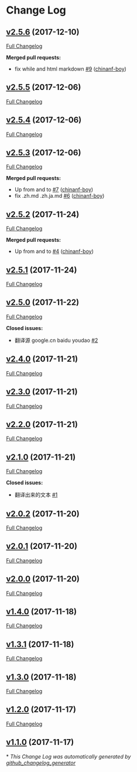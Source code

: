 # Change Log

## [v2.5.6](https://github.com/chinanf-boy/translate-js/tree/v2.5.6) (2017-12-10)
[Full Changelog](https://github.com/chinanf-boy/translate-js/compare/v2.5.5...v2.5.6)

**Merged pull requests:**

- fix while and html markdown [\#9](https://github.com/chinanf-boy/translate-js/pull/9) ([chinanf-boy](https://github.com/chinanf-boy))

## [v2.5.5](https://github.com/chinanf-boy/translate-js/tree/v2.5.5) (2017-12-06)
[Full Changelog](https://github.com/chinanf-boy/translate-js/compare/v2.5.4...v2.5.5)

## [v2.5.4](https://github.com/chinanf-boy/translate-js/tree/v2.5.4) (2017-12-06)
[Full Changelog](https://github.com/chinanf-boy/translate-js/compare/v2.5.3...v2.5.4)

## [v2.5.3](https://github.com/chinanf-boy/translate-js/tree/v2.5.3) (2017-12-06)
[Full Changelog](https://github.com/chinanf-boy/translate-js/compare/v2.5.2...v2.5.3)

**Merged pull requests:**

- Up from and to [\#7](https://github.com/chinanf-boy/translate-js/pull/7) ([chinanf-boy](https://github.com/chinanf-boy))
- fix .zh.md .zh.ja.md [\#6](https://github.com/chinanf-boy/translate-js/pull/6) ([chinanf-boy](https://github.com/chinanf-boy))

## [v2.5.2](https://github.com/chinanf-boy/translate-js/tree/v2.5.2) (2017-11-24)
[Full Changelog](https://github.com/chinanf-boy/translate-js/compare/v2.5.1...v2.5.2)

**Merged pull requests:**

- Up from and to [\#4](https://github.com/chinanf-boy/translate-js/pull/4) ([chinanf-boy](https://github.com/chinanf-boy))

## [v2.5.1](https://github.com/chinanf-boy/translate-js/tree/v2.5.1) (2017-11-24)
[Full Changelog](https://github.com/chinanf-boy/translate-js/compare/v2.5.0...v2.5.1)

## [v2.5.0](https://github.com/chinanf-boy/translate-js/tree/v2.5.0) (2017-11-22)
[Full Changelog](https://github.com/chinanf-boy/translate-js/compare/v2.4.0...v2.5.0)

**Closed issues:**

- 翻译源 google.cn baidu youdao [\#2](https://github.com/chinanf-boy/translate-js/issues/2)

## [v2.4.0](https://github.com/chinanf-boy/translate-js/tree/v2.4.0) (2017-11-21)
[Full Changelog](https://github.com/chinanf-boy/translate-js/compare/v2.3.0...v2.4.0)

## [v2.3.0](https://github.com/chinanf-boy/translate-js/tree/v2.3.0) (2017-11-21)
[Full Changelog](https://github.com/chinanf-boy/translate-js/compare/v2.2.0...v2.3.0)

## [v2.2.0](https://github.com/chinanf-boy/translate-js/tree/v2.2.0) (2017-11-21)
[Full Changelog](https://github.com/chinanf-boy/translate-js/compare/v2.1.0...v2.2.0)

## [v2.1.0](https://github.com/chinanf-boy/translate-js/tree/v2.1.0) (2017-11-21)
[Full Changelog](https://github.com/chinanf-boy/translate-js/compare/v2.0.2...v2.1.0)

**Closed issues:**

- 翻译出来的文本 [\#1](https://github.com/chinanf-boy/translate-js/issues/1)

## [v2.0.2](https://github.com/chinanf-boy/translate-js/tree/v2.0.2) (2017-11-20)
[Full Changelog](https://github.com/chinanf-boy/translate-js/compare/v2.0.1...v2.0.2)

## [v2.0.1](https://github.com/chinanf-boy/translate-js/tree/v2.0.1) (2017-11-20)
[Full Changelog](https://github.com/chinanf-boy/translate-js/compare/v2.0.0...v2.0.1)

## [v2.0.0](https://github.com/chinanf-boy/translate-js/tree/v2.0.0) (2017-11-20)
[Full Changelog](https://github.com/chinanf-boy/translate-js/compare/v1.4.0...v2.0.0)

## [v1.4.0](https://github.com/chinanf-boy/translate-js/tree/v1.4.0) (2017-11-18)
[Full Changelog](https://github.com/chinanf-boy/translate-js/compare/v1.3.1...v1.4.0)

## [v1.3.1](https://github.com/chinanf-boy/translate-js/tree/v1.3.1) (2017-11-18)
[Full Changelog](https://github.com/chinanf-boy/translate-js/compare/v1.3.0...v1.3.1)

## [v1.3.0](https://github.com/chinanf-boy/translate-js/tree/v1.3.0) (2017-11-18)
[Full Changelog](https://github.com/chinanf-boy/translate-js/compare/v1.2.0...v1.3.0)

## [v1.2.0](https://github.com/chinanf-boy/translate-js/tree/v1.2.0) (2017-11-17)
[Full Changelog](https://github.com/chinanf-boy/translate-js/compare/v1.1.0...v1.2.0)

## [v1.1.0](https://github.com/chinanf-boy/translate-js/tree/v1.1.0) (2017-11-17)


\* *This Change Log was automatically generated by [github_changelog_generator](https://github.com/skywinder/Github-Changelog-Generator)*